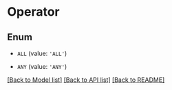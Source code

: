 # Operator


## Enum

* `ALL` (value: `'ALL'`)

* `ANY` (value: `'ANY'`)

[[Back to Model list]](../README.md#documentation-for-models) [[Back to API list]](../README.md#documentation-for-api-endpoints) [[Back to README]](../README.md)


